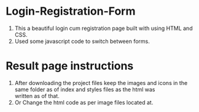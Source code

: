 # Login-Registration-Form
1. This a beautiful login cum registration page built with using HTML and CSS.
2. Used some javascript code to switch between forms.

# Result page instructions
1. After downloading the project files keep the images and icons in the same folder as of index and styles files as the html was<br> written as of that.
2. Or Change the html code as per image files located at.
